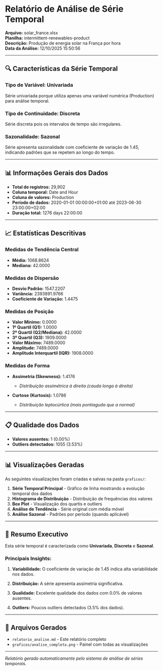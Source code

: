 # Relatório de Análise de Série Temporal

**Arquivo:** solar_france.xlsx  
**Planilha:** intermittent-renewables-product  
**Descrição:** Produção de energia solar na França por hora  
**Data da Análise:** 12/10/2025 15:50:56

---

## 🔍 Características da Série Temporal

### Tipo de Variável: Univariada
Série univariada porque utiliza apenas uma variável numérica (Production) para análise temporal.

### Tipo de Continuidade: Discreta
Série discreta pois os intervalos de tempo são irregulares.

### Sazonalidade: Sazonal
Série apresenta sazonalidade com coeficiente de variação de 1.45, indicando padrões que se repetem ao longo do tempo.

---

## 📊 Informações Gerais dos Dados

- **Total de registros:** 29,902
- **Coluna temporal:** Date and Hour
- **Coluna de valores:** Production
- **Período de dados:** 2020-01-01 00:00:00+01:00 até 2023-06-30 23:00:00+02:00
- **Duração total:** 1276 days 22:00:00

---

## 📈 Estatísticas Descritivas

### Medidas de Tendência Central
- **Média:** 1068.8624
- **Mediana:** 42.0000

### Medidas de Dispersão
- **Desvio Padrão:** 1547.2207
- **Variância:** 2393891.9766
- **Coeficiente de Variação:** 1.4475

### Medidas de Posição
- **Valor Mínimo:** 0.0000
- **1º Quartil (Q1):** 1.0000
- **2º Quartil (Q2/Mediana):** 42.0000
- **3º Quartil (Q3):** 1909.0000
- **Valor Máximo:** 7489.0000
- **Amplitude:** 7489.0000
- **Amplitude Interquartil (IQR):** 1908.0000

### Medidas de Forma
- **Assimetria (Skewness):** 1.4176
  - *Distribuição assimétrica à direita (cauda longa à direita)*

- **Curtose (Kurtosis):** 1.0786
  - *Distribuição leptocúrtica (mais pontiaguda que a normal)*

---

## 📋 Qualidade dos Dados

- **Valores ausentes:** 1 (0.00%)
- **Outliers detectados:** 1055 (3.53%)

---

## 📊 Visualizações Geradas

As seguintes visualizações foram criadas e salvas na pasta `graficos/`:

1. **Série Temporal Principal** - Gráfico de linha mostrando a evolução temporal dos dados
2. **Histograma de Distribuição** - Distribuição de frequências dos valores
3. **Box Plot** - Visualização dos quartis e outliers
4. **Análise de Tendência** - Série original com média móvel
5. **Análise Sazonal** - Padrões por período (quando aplicável)

---

## 🎯 Resumo Executivo

Esta série temporal é caracterizada como **Univariada**, **Discreta** e **Sazonal**.

### Principais Insights:

1. **Variabilidade:** O coeficiente de variação de 1.45 indica alta variabilidade nos dados.

2. **Distribuição:** A série apresenta assimetria significativa.

3. **Qualidade:** Excelente qualidade dos dados com 0.0% de valores ausentes.

4. **Outliers:** Poucos outliers detectados (3.5% dos dados).

---

## 📁 Arquivos Gerados

- `relatorio_analise.md` - Este relatório completo
- `graficos/analise_completa.png` - Painel com todas as visualizações

---

*Relatório gerado automaticamente pelo sistema de análise de séries temporais.*
